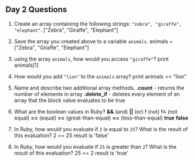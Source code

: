 ## Day 2 Questions

1. Create an array containing the following strings: `"zebra", "giraffe", "elephant"`.
["Zebra", "Giraffe", "Elephant"]

1. Save the array you created above to a variable `animals`.
animals = ["Zebra", "Giraffe", "Elephant"]

1. using the array `animals`, how would you access `"giraffe"`?
print animals[1]

1. How would you add `"lion"` to the `animals` array?
print animals << "lion"

1. Name and describe two additional array methods.
**.count** - returns the number of elements in array
**.delete_if** - deletes every element of an array that the block value evaluates to be true

1. What are the boolean values in Ruby?
**&&** (and)
**||** (or)
**!** (not)
**!=** (not equal)
**==** (equal)
**>=** (great-than-equal)
**<=** (less-than-equal)
**true**
**false**

1. In Ruby, how would you evaluate if `2` is equal to `25`? What is the result of this evaluation?
2 == 25
result is 'false'

1. In Ruby, how would you evaluate if `25` is greater than `2`? What is the result of this evaluation?
25 >= 2
result is 'true'
